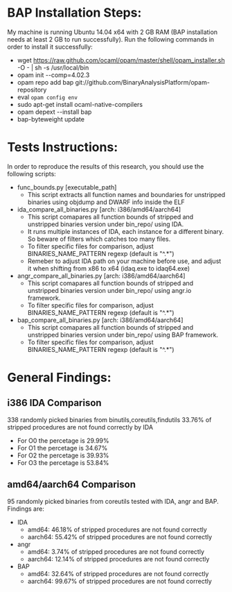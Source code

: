 BAP Installation Steps:
=======================
My machine is running Ubuntu 14.04 x64 with 2 GB RAM (BAP installation needs at least 2 GB to run successfully).
Run the following commands in order to install it successfully:
- wget https://raw.github.com/ocaml/opam/master/shell/opam_installer.sh -O - | sh -s /usr/local/bin
- opam init --comp=4.02.3
- opam repo add bap git://github.com/BinaryAnalysisPlatform/opam-repository
- eval `opam config env`
- sudo apt-get install ocaml-native-compilers
- opam depext --install bap
- bap-byteweight update

Tests Instructions:
===================
In order to reproduce the results of this research, you should use the following scripts:
- func_bounds.py [executable_path]
	- This script extracts all function names and boundaries for unstripped binaries using objdump and DWARF info inside the ELF
- ida_compare_all_binaries.py [arch: i386/amd64/aarch64]
	- This script comapares all function bounds of stripped and unstripped binaries version under bin_repo/<arch> using IDA.
	- It runs multiple instances of IDA, each instance for a different binary. So beware of filters which catches too many files.
	- To filter specific files for comparison, adjust BINARIES_NAME_PATTERN regexp (default is "^.*")
	- Remeber to adjust IDA path on your machine before use, and adjust it when shifting from x86 to x64 (idaq.exe to idaq64.exe)
- angr_compare_all_binaries.py [arch: i386/amd64/aarch64]
	- This script comapares all function bounds of stripped and unstripped binaries version under bin_repo/<arch> using angr.io framework.
	- To filter specific files for comparison, adjust BINARIES_NAME_PATTERN regexp (default is "^.*")
- bap_compare_all_binaries.py [arch: i386/amd64/aarch64]
	- This script comapares all function bounds of stripped and unstripped binaries version under bin_repo/<arch> using BAP framework.
	- To filter specific files for comparison, adjust BINARIES_NAME_PATTERN regexp (default is "^.*")

General Findings:
==================
i386 IDA Comparison
------------------------
338 randomly picked binaries from binutils,coreutils,findutils
33.76% of stripped procedures are not found correctly by IDA
- For O0 the percetage is 29.99%
- For O1 the percetage is 34.67%
- For O2 the percetage is 39.93%
- For O3 the percetage is 53.84%

amd64/aarch64 Comparison
------------------------
95 randomly picked binaries from coreutils tested with IDA, angr and BAP. Findings are:
- IDA
	- amd64: 46.18% of stripped procedures are not found correctly
	- aarch64: 55.42% of stripped procedures are not found correctly
- angr
	- amd64: 3.74% of stripped procedures are not found correctly
	- aarch64: 12.14% of stripped procedures are not found correctly
- BAP
	- amd64: 32.64% of stripped procedures are not found correctly
	- aarch64: 99.67% of stripped procedures are not found correctly